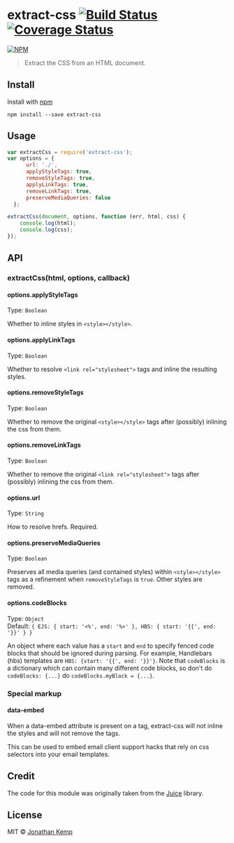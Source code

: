 # extract-css [![Build Status](https://travis-ci.org/jonkemp/extract-css.svg?branch=master)](https://travis-ci.org/jonkemp/extract-css) [![Coverage Status](https://coveralls.io/repos/jonkemp/extract-css/badge.svg?branch=master&service=github)](https://coveralls.io/github/jonkemp/extract-css?branch=master)

[![NPM](https://nodei.co/npm/extract-css.png?downloads=true)](https://nodei.co/npm/extract-css/)

> Extract the CSS from an HTML document.

## Install

Install with [npm](https://npmjs.org/package/extract-css)

```
npm install --save extract-css
```

## Usage

```js
var extractCss = require('extract-css');
var options = {
      url: './',
      applyStyleTags: true,
      removeStyleTags: true,
      applyLinkTags: true,
      removeLinkTags: true,
      preserveMediaQueries: false
  };

extractCss(document, options, function (err, html, css) {
    console.log(html);
    console.log(css);
});
```

## API

### extractCss(html, options, callback)

#### options.applyStyleTags

Type: `Boolean`  

Whether to inline styles in `<style></style>`.


#### options.applyLinkTags

Type: `Boolean`  

Whether to resolve `<link rel="stylesheet">` tags and inline the resulting styles.


#### options.removeStyleTags

Type: `Boolean`  

Whether to remove the original `<style></style>` tags after (possibly) inlining the css from them.


#### options.removeLinkTags

Type: `Boolean`  

Whether to remove the original `<link rel="stylesheet">` tags after (possibly) inlining the css from them.


#### options.url

Type: `String`  

How to resolve hrefs. Required.

#### options.preserveMediaQueries

Type: `Boolean`  

Preserves all media queries (and contained styles) within `<style></style>` tags as a refinement when `removeStyleTags` is `true`. Other styles are removed.

#### options.codeBlocks

Type: `Object`  
Default: `{ EJS: { start: '<%', end: '%>' }, HBS: { start: '{{', end: '}}' } }`

An object where each value has a `start` and `end` to specify fenced code blocks that should be ignored during parsing. For example, Handlebars (hbs) templates are `HBS: {start: '{{', end: '}}'}`. Note that `codeBlocks` is a dictionary which can contain many different code blocks, so don't do `codeBlocks: {...}` do `codeBlocks.myBlock = {...}`.

### Special markup

#### data-embed

When a data-embed attribute is present on a <style></style> tag, extract-css will not inline the styles and will not remove the <style></style> tags.

This can be used to embed email client support hacks that rely on css selectors into your email templates.

## Credit

The code for this module was originally taken from the [Juice](https://github.com/Automattic/juice) library.

## License

MIT © [Jonathan Kemp](http://jonkemp.com)
